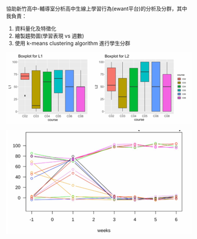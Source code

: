 協助新竹高中-輔導室分析高中生線上學習行為(ewant平台)的分析及分群，其中我負責：

1. 資料量化及特徵化  
2. 繪製趨勢圖(學習表現 vs 週數)  
3. 使用 k-means clustering algorithm 進行學生分群  


![image](https://github.com/ChiaHaoCheng/NTHU-STAT/blob/282669a85c93fe6177bbd8d26085294276bbbc8e/Practicing%20Statistics/%E6%96%B0%E7%AB%B9%E9%AB%98%E4%B8%AD/%E9%87%8F%E5%8C%96%E5%AD%B8%E7%BF%92%E8%A1%A8%E7%8F%BE.png)

![image](https://github.com/ChiaHaoCheng/NTHU-STAT/blob/282669a85c93fe6177bbd8d26085294276bbbc8e/Practicing%20Statistics/%E6%96%B0%E7%AB%B9%E9%AB%98%E4%B8%AD/%E5%AD%B8%E7%BF%92%E7%8E%87_%E8%B6%A8%E5%8B%A2%E5%9C%96.png)
